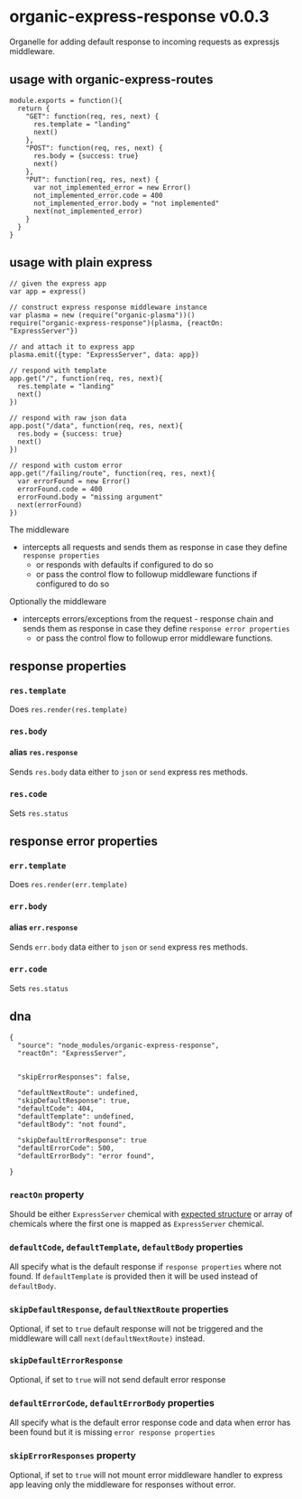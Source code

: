 # organic-express-response v0.0.3

Organelle for adding default response to incoming requests as expressjs middleware.

## usage with organic-express-routes

    module.exports = function(){
      return {
        "GET": function(req, res, next) {
          res.template = "landing"
          next()
        },
        "POST": function(req, res, next) {
          res.body = {success: true}
          next()
        },
        "PUT": function(req, res, next) {
          var not_implemented_error = new Error()
          not_implemented_error.code = 400
          not_implemented_error.body = "not implemented"
          next(not_implemented_error)
        }
      }
    }

## usage with plain express

    // given the express app
    var app = express()

    // construct express response middleware instance
    var plasma = new (require("organic-plasma"))()
    require("organic-express-response")(plasma, {reactOn: "ExpressServer"})

    // and attach it to express app
    plasma.emit({type: "ExpressServer", data: app})

    // respond with template
    app.get("/", function(req, res, next){
      res.template = "landing"
      next()
    })

    // respond with raw json data
    app.post("/data", function(req, res, next){
      res.body = {success: true}
      next()
    })

    // respond with custom error
    app.get("/failing/route", function(req, res, next){
      var errorFound = new Error()
      errorFound.code = 400
      errorFound.body = "missing argument"
      next(errorFound)
    })

The middleware

 * intercepts all requests and sends them as response in case they define `response properties`
   * or responds with defaults if configured to do so
   * or pass the control flow to followup middleware functions if configured to do so

Optionally the middleware

  * intercepts errors/exceptions from the request - response chain and sends them as response in case they define `response error properties`
    * or pass the control flow to followup error middleware functions.

## response properties

### `res.template`

Does `res.render(res.template)`

### `res.body`
#### alias `res.response`

Sends `res.body` data either to `json` or `send` express res methods.

### `res.code`

Sets `res.status`

## response error properties

### `err.template`

Does `res.render(err.template)`

### `err.body`
#### alias `err.response`

Sends `err.body` data either to `json` or `send` express res methods.

### `err.code`

Sets `res.status`

## dna

    {
      "source": "node_modules/organic-express-response",
      "reactOn": "ExpressServer",


      "skipErrorResponses": false,

      "defaultNextRoute": undefined,
      "skipDefaultResponse": true,
      "defaultCode": 404,
      "defaultTemplate": undefined,
      "defaultBody": "not found",

      "skipDefaultErrorResponse": true
      "defaultErrorCode": 500,
      "defaultErrorBody": "error found",

    }

### `reactOn` property

Should be either `ExpressServer` chemical with [expected structure](https://github.com/outbounder/organic-express-server#emitready-chemical) or array of chemicals where the first one is mapped as `ExpressServer` chemical.

### `defaultCode`, `defaultTemplate`, `defaultBody` properties

All specify what is the default response if `response properties` where not found. If `defaultTemplate` is provided then it will be used instead of `defaultBody`.

### `skipDefaultResponse`, `defaultNextRoute` properties

Optional, if set to `true` default response will not be triggered and the middleware will call `next(defaultNextRoute)` instead.

### `skipDefaultErrorResponse`

Optional, if set to `true` will not send default error response

### `defaultErrorCode`, `defaultErrorBody` properties

All specify what is the default error response code and data when error has been found but it is missing `error response properties`

### `skipErrorResponses` property

Optional, if set to `true` will not mount error middleware handler to express app leaving only the middleware for responses without error.
